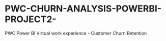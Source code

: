 # PWC-CHURN-ANALYSIS-POWERBI-PROJECT2-
PWC Power BI Virtual work experience - Customer Churn Retention
